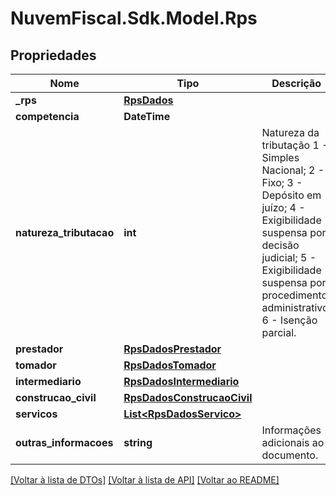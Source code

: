 # NuvemFiscal.Sdk.Model.Rps

## Propriedades

Nome | Tipo | Descrição | Comentários
------------ | ------------- | ------------- | -------------
**_rps** | [**RpsDados**](RpsDados.md) |  | [optional] 
**competencia** | **DateTime** |  | [optional] 
**natureza_tributacao** | **int** | Natureza da tributação  1 - Simples Nacional;  2 - Fixo;  3 - Depósito em juízo;  4 - Exigibilidade suspensa por decisão judicial;  5 - Exigibilidade suspensa por procedimento administrativo;  6 - Isenção parcial. | [optional] 
**prestador** | [**RpsDadosPrestador**](RpsDadosPrestador.md) |  | [optional] 
**tomador** | [**RpsDadosTomador**](RpsDadosTomador.md) |  | [optional] 
**intermediario** | [**RpsDadosIntermediario**](RpsDadosIntermediario.md) |  | [optional] 
**construcao_civil** | [**RpsDadosConstrucaoCivil**](RpsDadosConstrucaoCivil.md) |  | [optional] 
**servicos** | [**List&lt;RpsDadosServico&gt;**](RpsDadosServico.md) |  | 
**outras_informacoes** | **string** | Informações adicionais ao documento. | [optional] 

[[Voltar à lista de DTOs]](../README.md#documentation-for-models) [[Voltar à lista de API]](../README.md#documentation-for-api-endpoints) [[Voltar ao README]](../README.md)


